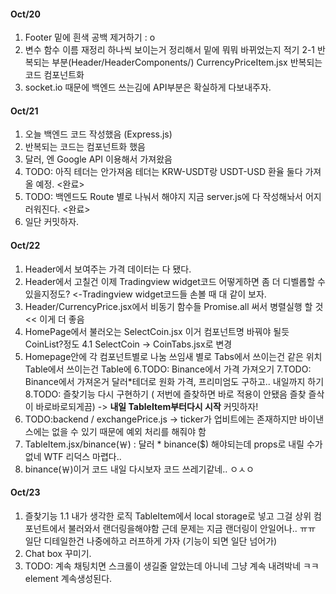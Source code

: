 #### Oct/20 
1. Footer 밑에 흰색 공백 제거하기 : o 
2. 변수 함수 이름 재정리 하나씩 보이는거 정리해서 밑에 뭐뭐 바뀌었는지 적기 
  2-1 반복되는 부분(Header/HeaderComponents/) CurrencyPriceItem.jsx 반복되는 코드 컴포넌트화
3. socket.io 때문에 백엔드 쓰는김에 API부분은 확실하게 다보내주자. 

#### Oct/21
1. 오늘 백엔드 코드 작성했음 (Express.js)
2. 반복되는 코드는 컴포넌트화 했음 
3. 달러, 엔 Google API 이용해서 가져왔음 
4. TODO: 아직 테더는 안가져옴 테더는 KRW-USDT랑 USDT-USD 환율 둘다 가져올 예정. <완료>
5. TODO: 백엔드도 Route 별로 나눠서 해야지 지금 server.js에 다 작성해놔서 어지러워진다. <완료>
6. 일단 커밋하자.

#### Oct/22
1. Header에서 보여주는 가격 데이터는 다 됐다.
2. Header에서 고칠건 이제 Tradingview widget코드 어떻게하면 좀 더 디벨롭할 수 있을지정도? <-Tradingview widget코드들 손볼 때 대 같이 보자.
3. Header/CurrencyPrice.jsx에서 비동기 함수들 Promise.all 써서 병렬실행 할 것 << 이게 더 좋음 
4. HomePage에서 불러오는 SelectCoin.jsx 이거 컴포넌트명 바꿔야 될듯 CoinList?정도
4.1 SelectCoin -> CoinTabs.jsx로 변경
5. Homepage안에 각 컴포넌트별로 나눔 쓰임새 별로 Tabs에서 쓰이는건 같은 위치 Table에서 쓰이는건 Table에
6.TODO: Binance에서 가격 가져오기 
7.TODO: Binance에서 가져온거 달러*테더로 원화 가격, 프리미엄도 구하고.. 내일까지 하기 
8.TODO: 즐찾기능 다시 구현하기 ( 저번에 즐찾하면 바로 적용이 안됐음 즐찾 즐삭이 바로바로되게끔)
 -> **내일 TableItem부터다시 시작** 커밋하자!
9. TODO:backend / exchangePrice.js 
-> ticker가 업비트에는 존재하지만 바이낸스에는 없을 수 있기 때문에 예외 처리를 해줘야 함
10. TableItem.jsx/binance(￦) :  달러 * binance($)	해야되는데 props로 내릴 수가 없네 WTF 리덕스 마렵다.. 
11. binance(￦)이거 코드 내일 다시보자 코드 쓰레기같네.. ㅇㅅㅇ

#### Oct/23
1. 즐찾기능 
 1.1 내가 생각한 로직 TableItem에서 local storage로 넣고 그걸 상위 컴포넌트에서 불러와서 랜더링을해야함 
 근데 문제는 지금 랜더링이 안일어나.. ㅠㅠ 일단 디테일한건 나중에하고 러프하게 가자 (기능이 되면 일단 넘어가)
2. Chat box 꾸미기.
3. TODO: 계속 채팅치면 스크롤이 생길줄 알았는데 아니네 그냥 계속 내려박네 ㅋㅋ element 계속생성된다. 